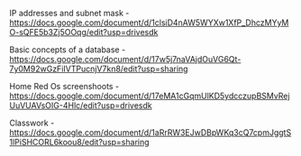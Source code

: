 IP addresses and subnet mask - https://docs.google.com/document/d/1clsiD4nAW5WYXw1XfP_DhczMYyMO-sQFE5b3Zj5OOqg/edit?usp=drivesdk

Basic concepts of a database - https://docs.google.com/document/d/17w5j7naVAjdOuVG6Qt-7y0M92wGzFiIVTPucnjV7kn8/edit?usp=sharing

Home Red Os screenshoots - 
https://docs.google.com/document/d/17eMA1cGqmUlKD5ydcczupBSMvRejUuVUAVsOIG-4Hlc/edit?usp=drivesdk

Classwork -
https://docs.google.com/document/d/1aRrRW3EJwDBpWKq3cQ7cpmJggtS1lPiSHCORL6koou8/edit?usp=sharing
